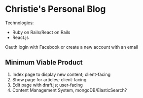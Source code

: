 # Christie's Personal Blog

Technologies:
- Ruby on Rails/React on Rails
- React.js

Oauth login with Facebook or create a new account with an email

## Minimum Viable Product

1) Index page to display new content; client-facing
2) Show page for articles; client-facing
3) Edit page with draft.js; user-facing
4) Content Management System, mongoDB/ElasticSearch?
